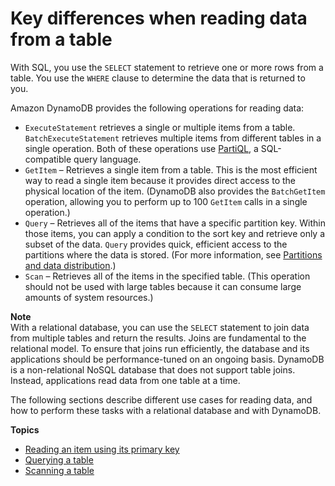 # Key differences when reading data from a table<a name="SQLtoNoSQL.ReadData"></a>

With SQL, you use the `SELECT` statement to retrieve one or more rows from a table\. You use the `WHERE` clause to determine the data that is returned to you\.

Amazon DynamoDB provides the following operations for reading data:
+ `ExecuteStatement` retrieves a single or multiple items from a table\. `BatchExecuteStatement` retrieves multiple items from different tables in a single operation\. Both of these operations use [PartiQL](https://docs.aws.amazon.com/amazondynamodb/latest/developerguide/ql-reference.html), a SQL\-compatible query language\.
+ `GetItem` – Retrieves a single item from a table\. This is the most efficient way to read a single item because it provides direct access to the physical location of the item\. \(DynamoDB also provides the `BatchGetItem` operation, allowing you to perform up to 100 `GetItem` calls in a single operation\.\)
+ `Query` – Retrieves all of the items that have a specific partition key\. Within those items, you can apply a condition to the sort key and retrieve only a subset of the data\. `Query` provides quick, efficient access to the partitions where the data is stored\. \(For more information, see [Partitions and data distribution](HowItWorks.Partitions.md)\.\)
+ `Scan` – Retrieves all of the items in the specified table\. \(This operation should not be used with large tables because it can consume large amounts of system resources\.\)

**Note**  
With a relational database, you can use the `SELECT` statement to join data from multiple tables and return the results\. Joins are fundamental to the relational model\. To ensure that joins run efficiently, the database and its applications should be performance\-tuned on an ongoing basis\. DynamoDB is a non\-relational NoSQL database that does not support table joins\. Instead, applications read data from one table at a time\. 

The following sections describe different use cases for reading data, and how to perform these tasks with a relational database and with DynamoDB\.

**Topics**
+ [Reading an item using its primary key](SQLtoNoSQL.ReadData.SingleItem.md)
+ [Querying a table](SQLtoNoSQL.ReadData.Query.md)
+ [Scanning a table](SQLtoNoSQL.ReadData.Scan.md)